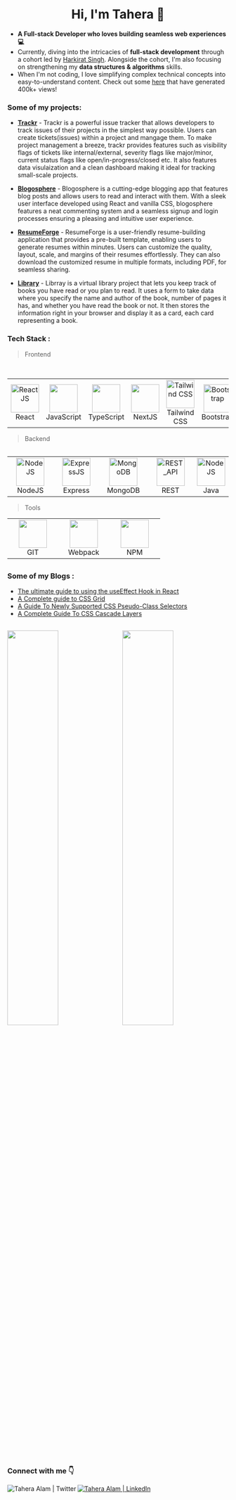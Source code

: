 <h1 align="center">Hi, I'm Tahera 👋  </h1>

- **A Full-stack Developer who loves building seamless web experiences  💻** <br />
- Currently, diving into the intricacies of **full-stack development** through a cohort led by [Harkirat Singh](https://twitter.com/kirat_tw). Alongside the cohort, I'm also focusing on strengthening my **data structures & algorithms** skills.
- When I'm not coding, I love simplifying complex technical concepts into easy-to-understand content. Check out some [here](https://www.lambdatest.com/blog/author/taheraalam/) that have generated 400k+ views!

### Some of my projects:

 - [**Trackr**](https://trackr.cyclic.app/) - Trackr is a powerful issue tracker that allows developers to track issues of their projects in the simplest way possible. Users can create tickets(issues) within a project and mangage them. To make project management a breeze, trackr provides features such as visibility flags of tickets like internal/external, severity flags like major/minor, current status flags like open/in-progress/closed etc. It also features data visulaization and a clean dashboard making it ideal for tracking small-scale projects. 
   
 - [**Blogosphere**](https://blogosphere.cyclic.app/) - Blogosphere is a cutting-edge blogging app that features blog posts and allows users to read and interact with them. With a sleek user interface developed using React and vanilla CSS, blogosphere features a neat commenting system and a seamless signup and login processes ensuring a pleasing and intuitive user experience.
   
  - [**ResumeForge**](https://cv-maker-app.netlify.app/) - ResumeForge is a user-friendly resume-building application that provides a pre-built template, enabling users to generate resumes within minutes. Users can customize the quality, layout, scale, and margins of their resumes effortlessly. They can also download the customized resume in multiple formats, including PDF, for seamless sharing.
   
  - [**Library**](https://undisclosed64.github.io/library-project/) - Librray is a virtual library project that lets you keep track of books you have read or you plan to read. It uses a form to take data where you specify the name and author of the book, number of pages it has, and whether you have read the book or not. It then stores the information right in your browser and display it as a card, each card representing a book. 

### Tech Stack :
>Frontend
<table>
        <tbody>
            <tr>
                <td align="center" width="25%">
                    <a href="#">
                        <img src="https://cdn.svgporn.com/logos/react.svg" alt="ReactJS" height="64px" width="64px">
                    </a>
                    <br>React
                </td>
              <td align="Center" width="25%">   
        <a href="#" >
        <img height="64px" width="64px" src="https://cdn.svgporn.com/logos/javascript.svg">
      </a>
      <br>JavaScript
</td>
      <td align="Center" width="25%">   
        <a href="#dhrumi-tech" >
        <img  height="64px" width="64px" src="https://img.icons8.com/color/96/null/typescript.png"/>
      </a>
      <br>TypeScript
</td>
        <td align="Center" width="25%">   
        <a href="#" >
        <img height="64px" width="64px" src="https://cdn.svgporn.com/logos/nextjs.svg">
      </a>
      <br>NextJS
</td>
               <td align="center" width="25%">
                    <a href="#">
                        <img src="https://img.icons8.com/color/96/null/tailwindcss.png" alt="Tailwind CSS" height="64px" width="64px">
                    </a>
                    <br>Tailwind CSS
                </td>
              <td align="center" width="25%">
                    <a href="#">
                        <img src="https://cdn.svgporn.com/logos/bootstrap.svg" alt="Bootstrap" height="64px" width="64px">
                    </a>
                    <br>Bootstrap
                </td>
              <td align="center" width="25%">
                    <a href="#">
                        <img src="https://cdn.jsdelivr.net/gh/devicons/devicon/icons/html5/html5-original.svg" alt="HTML" height="64px" width="64px">
                    </a>
                    <br>HTML5
                </td>
              <td align="center" width="25%">
                    <a href="#">
                        <img src="https://cdn.jsdelivr.net/gh/devicons/devicon/icons/css3/css3-original.svg" alt="CSS" height="64px" width="64px">
                    </a>
                    <br> CSS3
                </td>
              <br>	 
              
</tr>
</tbody>
<table>
	
>Backend
<table>
   <tbody>
	 <tr>
              <td align="center" width="25%">
                    <a href="#">
                        <img src="https://img.icons8.com/color/96/null/nodejs.png" alt="NodeJS" height="64px" width="64px">
                    </a>
                    <br>NodeJS
                </td>
     <td align="center" width="25%">
                    <a href="#">
                        <img src="https://cdn.jsdelivr.net/gh/devicons/devicon/icons/express/express-original.svg" alt="ExpressJS" height="64px" width="64px">
                    </a>
                    <br>Express
                </td>
     <td align="center" width="25%">
                    <a href="#">
                        <img src="https://cdn.jsdelivr.net/gh/devicons/devicon/icons/mongodb/mongodb-original.svg" alt="MongoDB" height="64px" width="64px">
                    </a>
                    <br>MongoDB
                </td>
     <td align="center" width="25%">
                    <a href="#">
                        <img src="https://encrypted-tbn0.gstatic.com/images?q=tbn:ANd9GcTSvSF29gUtSIPICBCEiw-ZS4qVsxuWt8ASMA&usqp=CAU" alt="REST_API" height="64px" width="64px">
                    </a>
                    <br>REST
                </td>
		 <td align="center" width="25%">
                    <a href="#">
                        <img src="https://cdn.jsdelivr.net/gh/devicons/devicon/icons/java/java-original.svg" alt="NodeJS" height="64px" width="64px">
                    </a>
                    <br>Java
                </td>
            </tr>
        </tbody>
    </table>
    
  >Tools
	
<table>
   <tbody>
	 <tr>
		  
<td align="Center" width="25%">   
        <a href="#" >
        <img height="64px" width="64px" src="https://upload.wikimedia.org/wikipedia/commons/thumb/3/3f/Git_icon.svg/1200px-Git_icon.svg.png">
      </a>
      <br>GIT
  </td>
  <td align="Center" width="25%">   
        <a href="#" >
        <img height="64px" width="64px" src="https://cdn.jsdelivr.net/gh/devicons/devicon/icons/webpack/webpack-original.svg">
      </a>
      <br>Webpack
  </td>
   <td align="Center" width="25%">   
        <a href="#" >
        <img height="64px" width="64px" src="https://cdn.jsdelivr.net/gh/devicons/devicon/icons/npm/npm-original-wordmark.svg">
      </a>
      <br>NPM
  </td>
   
</tr>
</tbody>
  </table>
  
##

### Some of my Blogs :

- <a href="https://www.zipy.ai/blog/useeffect-hook-guide">The ultimate guide to using the useEffect Hook in React</a>
- <a href="https://www.lambdatest.com/blog/css-grid/">A Complete guide to CSS Grid</a>
- <a href="https://www.lambdatest.com/blog/css-pseudo-class-selectors/">A Guide To Newly Supported CSS Pseudo-Class Selectors</a>
- <a href="https://www.lambdatest.com/blog/css-cascade-layers/">A Complete Guide To CSS Cascade Layers</a>

##

###
<img  src="https://github-readme-stats.vercel.app/api?username=undisclosed64&show_icons=true&theme=react" width="48%" align="right" >
<img  src="https://github-readme-streak-stats.herokuapp.com/?user=undisclosed64&theme=react" width="48%" >

##

### Connect with me 👇
<a href="https://twitter.com/alam_tahera">
  <img align="left" alt="Tahera Alam | Twitter "src="https://img.icons8.com/fluent/48/000000/twitter.png"/>
</a>
<a href="https://www.linkedin.com/in/tahera-alam/">
  <img align="keft" alt="Tahera Alam | LinkedIn "src="https://img.icons8.com/fluent/48/000000/linkedin.png"/>
</a>
